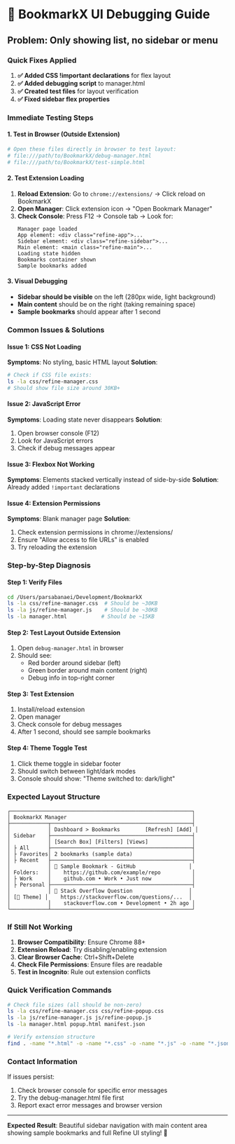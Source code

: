 # 🐛 BookmarkX UI Debugging Guide

## Problem: Only showing list, no sidebar or menu

### Quick Fixes Applied

1. **✅ Added CSS !important declarations** for flex layout
2. **✅ Added debugging script** to manager.html
3. **✅ Created test files** for layout verification
4. **✅ Fixed sidebar flex properties**

### Immediate Testing Steps

#### 1. Test in Browser (Outside Extension)

```bash
# Open these files directly in browser to test layout:
# file:///path/to/BookmarkX/debug-manager.html
# file:///path/to/BookmarkX/test-simple.html
```

#### 2. Test Extension Loading

1. **Reload Extension**: Go to `chrome://extensions/` → Click reload on BookmarkX
2. **Open Manager**: Click extension icon → "Open Bookmark Manager"
3. **Check Console**: Press F12 → Console tab → Look for:
   ```
   Manager page loaded
   App element: <div class="refine-app">...
   Sidebar element: <div class="refine-sidebar">...
   Main element: <main class="refine-main">...
   Loading state hidden
   Bookmarks container shown
   Sample bookmarks added
   ```

#### 3. Visual Debugging

- **Sidebar should be visible** on the left (280px wide, light background)
- **Main content** should be on the right (taking remaining space)
- **Sample bookmarks** should appear after 1 second

### Common Issues & Solutions

#### Issue 1: CSS Not Loading

**Symptoms**: No styling, basic HTML layout
**Solution**:

```bash
# Check if CSS file exists:
ls -la css/refine-manager.css
# Should show file size around 30KB+
```

#### Issue 2: JavaScript Error

**Symptoms**: Loading state never disappears
**Solution**:

1. Open browser console (F12)
2. Look for JavaScript errors
3. Check if debug messages appear

#### Issue 3: Flexbox Not Working

**Symptoms**: Elements stacked vertically instead of side-by-side
**Solution**: Already added `!important` declarations

#### Issue 4: Extension Permissions

**Symptoms**: Blank manager page
**Solution**:

1. Check extension permissions in chrome://extensions/
2. Ensure "Allow access to file URLs" is enabled
3. Try reloading the extension

### Step-by-Step Diagnosis

#### Step 1: Verify Files

```bash
cd /Users/parsabanaei/Development/BookmarkX
ls -la css/refine-manager.css  # Should be ~30KB
ls -la js/refine-manager.js    # Should be ~30KB
ls -la manager.html           # Should be ~15KB
```

#### Step 2: Test Layout Outside Extension

1. Open `debug-manager.html` in browser
2. Should see:
   - Red border around sidebar (left)
   - Green border around main content (right)
   - Debug info in top-right corner

#### Step 3: Test Extension

1. Install/reload extension
2. Open manager
3. Check console for debug messages
4. After 1 second, should see sample bookmarks

#### Step 4: Theme Toggle Test

1. Click theme toggle in sidebar footer
2. Should switch between light/dark modes
3. Console should show: "Theme switched to: dark/light"

### Expected Layout Structure

```
┌──────────────────────────────────────────────────────────┐
│ BookmarkX Manager                                        │
├────────────┬─────────────────────────────────────────────┤
│            │ Dashboard > Bookmarks        [Refresh] [Add] │
│ Sidebar    ├─────────────────────────────────────────────┤
│            │ [Search Box] [Filters] [Views]              │
│ ├ All      ├─────────────────────────────────────────────┤
│ ├ Favorites│ 2 bookmarks (sample data)                   │
│ ├ Recent   ├─────────────────────────────────────────────┤
│            │ 📁 Sample Bookmark - GitHub                 │
│ Folders:   │    https://github.com/example/repo          │
│ ├ Work     │    github.com • Work • Just now             │
│ ├ Personal ├─────────────────────────────────────────────┤
│            │ 📁 Stack Overflow Question                  │
│ [🌙 Theme] │    https://stackoverflow.com/questions/...  │
│            │    stackoverflow.com • Development • 2h ago │
└────────────┴─────────────────────────────────────────────┘
```

### If Still Not Working

1. **Browser Compatibility**: Ensure Chrome 88+
2. **Extension Reload**: Try disabling/enabling extension
3. **Clear Browser Cache**: Ctrl+Shift+Delete
4. **Check File Permissions**: Ensure files are readable
5. **Test in Incognito**: Rule out extension conflicts

### Quick Verification Commands

```bash
# Check file sizes (all should be non-zero)
ls -la css/refine-manager.css css/refine-popup.css
ls -la js/refine-manager.js js/refine-popup.js
ls -la manager.html popup.html manifest.json

# Verify extension structure
find . -name "*.html" -o -name "*.css" -o -name "*.js" -o -name "*.json" | sort
```

### Contact Information

If issues persist:

1. Check browser console for specific error messages
2. Try the debug-manager.html file first
3. Report exact error messages and browser version

---

**Expected Result**: Beautiful sidebar navigation with main content area showing sample bookmarks and full Refine UI styling! 🎨
